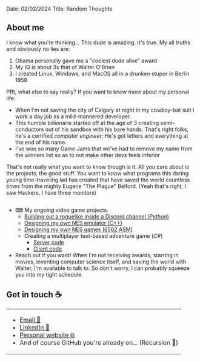 Date: 02/02/2024
Title: Random Thoughts

## About me

I know what you're thinking... This dude is amazing. It's true. 
My all truths and obviously no lies are: 
 1. Obama personally gave me a "coolest dude alive" award
 1. My IQ is about 3x that of Walter O'Brien
 1. I created Linux, Windows, and MacOS all in a drunken stupor in Berlin 1958

Pfft, what else to say really? If you want to know more about my personal life: 
 - When I'm not saving the city of Calgary at night in my cowboy-bat suit I work a day job as a mild-mannered developer.
 - This humble billionaire started off at the age of 3 creating semi-conductors out of his sandbox with his bare hands. That's right folks, he's a certified _computer engineer_; He's got letters and everything at the end of his name.
 - I've won so many Game Jams that we've had to remove my name from the winners list so as to not make other devs feels inferior

That's not really what you want to know though is it. All you care about is the projects, the good stuff. You want to know what programs this daring young time-traveling lad has created that have saved the world countless times from the mighty Eugene "The Plague" Belford. (Yeah that's right, I saw Hackers, I have three monitors)

##
- ⌨ My _ongoing_ video game projects:
  - [Building out a roguelike inside a Discord channel (_Python_)](https://github.com/Captain-Howard/Discord-Roguelike)
  - [Designing my own NES emulator (C++)](https://github.com/DapperBanana/NEMU)
  - [Designing my own NES games (6502 ASM)](https://github.com/DapperBanana/NES-Projects)
  - Creating a multiplayer text-based adventure game (_C#_)
    - [Server code](https://github.com/DapperBanana/ASCIIAssaultServer)
    - [Client code](https://github.com/DapperBanana/ASCIIAssaultClient)
- Reach out if you want! When I'm not receiving awards, starring in movies, inventing computer science itself, and saving the world with Walter, I'm available to talk to. So don't worry, I can probably squeeze you into my tight schedule.

## Get in touch :coffee:

<table>
  <tr>
    <td>
      <ul>
        <li><a href="mailto:contact@austinlhoward.com?subject=[GitHub]%20Reaching%20out!">Email 📧</a></li>
        <li><a href="https://www.linkedin.com/in/austin-l-howard-a8035052/">LinkedIn 🔗</a></li>
        <li><a href="https://www.austinlhoward.com">Personal website 🌐</a></li>
        <li>And of course GitHub you're already on... (Recursion 🔁)</li>
      </ul>
    </td>
  </tr>
</table>
